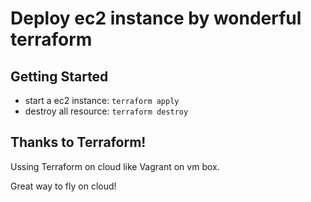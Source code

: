 # Deploy ec2 instance by wonderful terraform

## Getting Started

* start a ec2 instance: `terraform apply`
* destroy all resource: `terraform destroy`


## Thanks to Terraform!

Ussing Terraform on cloud like Vagrant on vm box.

Great way to fly on cloud!
